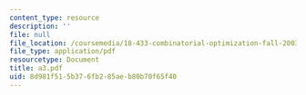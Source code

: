 ```yaml
---
content_type: resource
description: ''
file: null
file_location: /coursemedia/18-433-combinatorial-optimization-fall-2003/8d981f515b376fb285aeb80b70f65f40_a3.pdf
file_type: application/pdf
resourcetype: Document
title: a3.pdf
uid: 8d981f51-5b37-6fb2-85ae-b80b70f65f40
---
```

